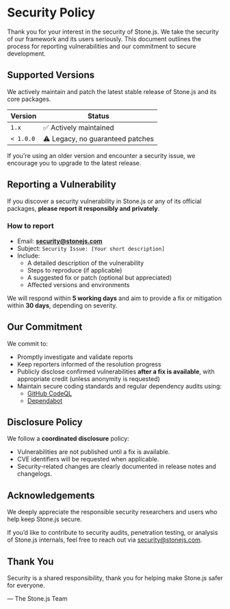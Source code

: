 # Security Policy

Thank you for your interest in the security of Stone.js. We take the security of our framework and its users seriously. 
This document outlines the process for reporting vulnerabilities and our commitment to secure development.

## Supported Versions

We actively maintain and patch the latest stable release of Stone.js and its core packages.

| Version   | Status                             |
| --------- | ---------------------------------- |
| `1.x`     | ✅ Actively maintained             |
| `< 1.0.0` | ⚠️ Legacy, no guaranteed patches   |

If you're using an older version and encounter a security issue, we encourage you to upgrade to the latest release.

## Reporting a Vulnerability

If you discover a security vulnerability in Stone.js or any of its official packages, **please report it responsibly and privately**.

### How to report

- Email: **security@stonejs.com**
- Subject: `Security Issue: [Your short description]`
- Include:
  - A detailed description of the vulnerability
  - Steps to reproduce (if applicable)
  - A suggested fix or patch (optional but appreciated)
  - Affected versions and environments

We will respond within **5 working days** and aim to provide a fix or mitigation within **30 days**, depending on severity.

## Our Commitment

We commit to:

- Promptly investigate and validate reports
- Keep reporters informed of the resolution progress
- Publicly disclose confirmed vulnerabilities **after a fix is available**, with appropriate credit (unless anonymity is requested)
- Maintain secure coding standards and regular dependency audits using:
  - [GitHub CodeQL](https://codeql.github.com/)
  - [Dependabot](https://github.com/dependabot)

## Disclosure Policy

We follow a **coordinated disclosure** policy:

- Vulnerabilities are not published until a fix is available.
- CVE identifiers will be requested when applicable.
- Security-related changes are clearly documented in release notes and changelogs.

## Acknowledgements

We deeply appreciate the responsible security researchers and users who help keep Stone.js secure.

If you’d like to contribute to security audits, penetration testing, or analysis of Stone.js internals, feel free to reach out via [security@stonejs.com](mailto:security@stonejs.com).

## Thank You

Security is a shared responsibility, thank you for helping make Stone.js safer for everyone.

— The Stone.js Team